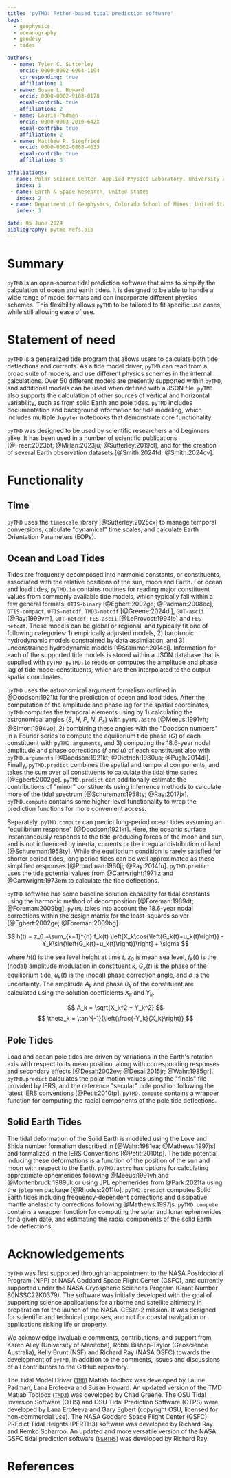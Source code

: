 ```yaml
---
title: 'pyTMD: Python-based tidal prediction software'
tags:
  - geophysics
  - oceanography
  - geodesy
  - tides

authors:
  - name: Tyler C. Sutterley
    orcid: 0000-0002-6964-1194
    corresponding: true
    affiliation: 1
  - name: Susan L. Howard
    orcid: 0000-0002-9183-0178
    equal-contrib: true
    affiliation: 2
  - name: Laurie Padman
    orcid: 0000-0003-2010-642X
    equal-contrib: true
    affiliation: 2
  - name: Matthew R. Siegfried
    orcid: 0000-0002-0868-4633
    equal-contrib: true
    affiliation: 3

affiliations:
 - name: Polar Science Center, Applied Physics Laboratory, University of Washington, United States
   index: 1
 - name: Earth & Space Research, United States
   index: 2
 - name: Department of Geophysics, Colorado School of Mines, United States
   index: 3

date: 05 June 2024
bibliography: pytmd-refs.bib
---
```


# Summary

`pyTMD` is an open-source tidal prediction software that aims to simplify the calculation of ocean and earth tides. It is designed to be able to handle a wide range of model formats and can incorporate different physics schemes. This flexibility allows `pyTMD` to be tailored to fit specific use cases, while still allowing ease of use.

# Statement of need

`pyTMD` is a generalized tide program that allows users to calculate both tide deflections and currents. As a tide model driver, `pyTMD` can read from a broad suite of models, and use different physics schemes in the internal calculations. Over 50 different models are presently supported within `pyTMD`, and additional models can be used when defined with a JSON file. `pyTMD` also supports the calculation of other sources of vertical and horizontal variability, such as from solid Earth and pole tides. `pyTMD` includes documentation and background information for tide modeling, which includes multiple `Jupyter` notebooks that demonstrate core functionality.

`pyTMD` was designed to be used by scientific researchers and beginners alike. It has been used in a number of scientific publications [@Freer:2023bt; @Millan:2023ju; @Sutterley:2019cl], and for the creation of several Earth observation datasets [@Smith:2024fd; @Smith:2024cv]. 

# Functionality

## Time

`pyTMD` uses the `timescale` library [@Sutterley:2025cx] to manage temporal conversions, calculate "dynamical" time scales, and calculate Earth Orientation Parameters (EOPs). 

## Ocean and Load Tides

Tides are frequently decomposed into harmonic constants, or constituents, associated with the relative positions of the sun, moon and Earth. For ocean and load tides, `pyTMD.io` contains routines for reading major constituent values from commonly available tide models, which typically fall within a few general formats: `OTIS-binary` [@Egbert:2002ge; @Padman:2008ec], `OTIS-compact`, `OTIS-netcdf`, `TMD3-netcdf` [@Greene:2024di], `GOT-ascii` [@Ray:1999vm], `GOT-netcdf`, `FES-ascii` [@LeProvost:1994ie] and `FES-netcdf`. These models can be global or regional, and typically fit one of following categories: 1) empirically adjusted models, 2) barotropic hydrodynamic models constrained by data assimilation, and 3) unconstrained hydrodynamic models [@Stammer:2014ci]. Information for each of the supported tide models is stored within a JSON database that is supplied with `pyTMD`. `pyTMD.io` reads or computes the amplitude and phase lag of tide model constituents, which are then interpolated to the output spatial coordinates. 

`pyTMD` uses the astronomical argument formalism outlined in @Doodson:1921kt for the prediction of ocean and load tides. After the computation of the amplitude and phase lag for the spatial coordinates, `pyTMD` computes the temporal elements using by 1) calculating the astronomical angles ($S$, $H$, $P$, $N$, $P_s$) with `pyTMD.astro` [@Meeus:1991vh; @Simon:1994vo], 2) combining these angles with the "Doodson numbers" in a Fourier series to compute the equilibrium tide phase ($G$) of each constituent with `pyTMD.arguments`, and 3) computing the 18.6-year nodal amplitude and phase corrections ($f$ and $u$) of each constituent also with `pyTMD.arguments` [@Doodson:1921kt; @Dietrich:1980ua; @Pugh:2014di]. Finally, `pyTMD.predict` combines the spatial and temporal components, and takes the sum over all constituents to calculate the tidal time series [@Egbert:2002ge]. `pyTMD.predict` can additionally estimate the contributions of "minor" constituents using inferrence methods to calculate more of the tidal spectrum [@Schureman:1958ty; @Ray:2017jx]. `pyTMD.compute` contains some higher-level functionality to wrap the prediction functions for more convenient access.

Separately, `pyTMD.compute` can predict long-period ocean tides assuming an "equilibrium response" [@Doodson:1921kt]. Here, the oceanic surface instantaneously responds to the tide-producing forces of the moon and sun, and is not influenced by inertia, currents or the irregular distribution of land [@Schureman:1958ty]. While the equilibrium condition is rarely satisfied for shorter period tides, long period tides can be well approximated as these simplified responses [@Proudman:1960jj; @Ray:2014fu]. `pyTMD.predict` uses the tide potential values from @Cartwright:1971iz and @Cartwright:1973em to calculate the tide deflections.

`pyTMD` software has some baseline solution capability for tidal constants using the harmonic method of decomposition [@Foreman:1989dt; @Foreman:2009bg]. `pyTMD` takes into account the 18.6-year nodal corrections within the design matrix for the least-squares solver [@Egbert:2002ge; @Foreman:2009bg].

$$
h(t) = z_0 +\sum_{k=1}^{n} f_k(t) \left[X_k\cos{\left(G_k(t)+u_k(t)\right)} - Y_k\sin{\left(G_k(t)+u_k(t)\right)}\right] + \sigma
$$

where $h(t)$ is the sea level height at time $t$, $z_0$ is mean sea level, $f_k(t)$ is the (nodal) amplitude modulation in constituent $k$, $G_k(t)$ is the phase of the equilibrium tide, $u_k(t)$ is the (nodal) phase correction angle, and $\sigma$ is the uncertainty. The amplitude $A_k$ and phase $\theta_k$ of the constituent are calculated using the solution coefficients $X_k$ and $Y_k$.

$$
A_k = \sqrt{X_k^2 + Y_k^2}
$$
$$
\theta_k = \tan^{-1}{\left(\frac{-Y_k}{X_k}\right)}
$$

## Pole Tides

Load and ocean pole tides are driven by variations in the Earth's rotation axis with respect to its mean position, along with corresponding responses and secondary effects [@Desai:2002ev; @Desai:2015jr; @Wahr:1985gr]. `pyTMD.predict` calculates the polar motion values using the "finals" file provided by IERS, and the reference "secular" pole position following the latest IERS conventions [@Petit:2010tp]. `pyTMD.compute` contains a wrapper function for computing the radial components of the pole tide deflections.

## Solid Earth Tides

The tidal deformation of the Solid Earth is modeled using the Love and Shida number formalism described in [@Wahr:1981ea; @Mathews:1997js] and formalized in the IERS Conventions [@Petit:2010tp]. The tide potential inducing these deformations is a function of the position of the sun and moon with respect to the Earth. `pyTMD.astro` has options for calculating approximate ephemerides following @Meeus:1991vh and @Montenbruck:1989uk or using JPL ephemerides from @Park:2021fa using the `jplephem` package [@Rhodes:2011to]. `pyTMD.predict` computes Solid Earth tides including frequency-dependent corrections and dissipative mantle anelasticity corrections following @Mathews:1997js. `pyTMD.compute` contains a wrapper function for computing the solar and lunar ephemerides for a given date, and estimating the radial components of the solid Earth tide deflections.

# Acknowledgements

`pyTMD` was first supported through an appointment to the NASA Postdoctoral Program (NPP) at NASA Goddard Space Flight Center (GSFC), and currently supported under the NASA Cryospheric Sciences Program (Grant Number 80NSSC22K0379). The software was initially developed with the goal of supporting science applications for airborne and satellite altimetry in preparation for the launch of the NASA ICESat-2 mission. It was designed for scientific and technical purposes, and not for coastal navigation or applications risking life or property.

We acknowledge invaluable comments, contributions, and support from Karen Alley (University of Manitoba), Robbi Bishop-Taylor (Geoscience Australia), Kelly Brunt (NSF) and Richard Ray (NASA GSFC) towards the development of `pyTMD`, in addition to the comments, issues and discussions of all contributors to the GitHub repository.

The Tidal Model Driver ([`TMD`](https://github.com/EarthAndSpaceResearch/TMD_Matlab_Toolbox_v2.5)) Matlab Toolbox was developed by Laurie Padman, Lana Erofeeva and Susan Howard. An updated version of the TMD Matlab Toolbox ([`TMD3`](https://github.com/chadagreene/tide-model-driver)) was developed by Chad Greene. The OSU Tidal Inversion Software (OTIS) and OSU Tidal Prediction Software (OTPS) were developed by Lana Erofeeva and Gary Egbert (copyright OSU, licensed for non-commercial use). The NASA Goddard Space Flight Center (GSFC) PREdict Tidal Heights (PERTH3) software was developed by Richard Ray and Remko Scharroo. An updated and more versatile version of the NASA GSFC tidal prediction software ([`PERTH5`](https://codeberg.org/rray/perth5)) was developed by Richard Ray.

# References
